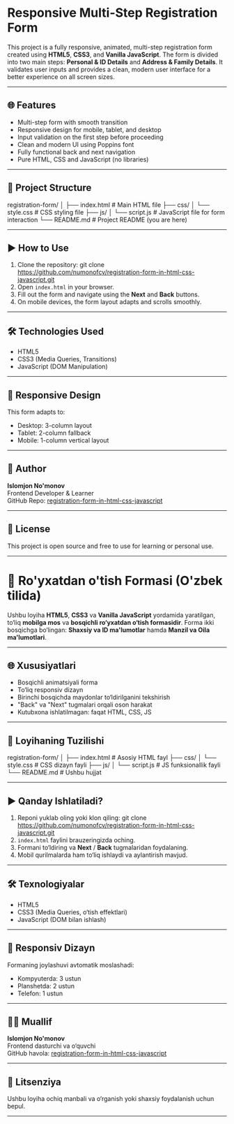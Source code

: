 # Responsive Multi-Step Registration Form

This project is a fully responsive, animated, multi-step registration form created using **HTML5**, **CSS3**, and **Vanilla JavaScript**. The form is divided into two main steps: **Personal & ID Details** and **Address & Family Details**. It validates user inputs and provides a clean, modern user interface for a better experience on all screen sizes.

---

## 🌐 Features

- Multi-step form with smooth transition
- Responsive design for mobile, tablet, and desktop
- Input validation on the first step before proceeding
- Clean and modern UI using Poppins font
- Fully functional back and next navigation
- Pure HTML, CSS and JavaScript (no libraries)

---

## 📁 Project Structure

registration-form/
│
├── index.html # Main HTML file
├── css/
│ └── style.css # CSS styling file
├── js/
│ └── script.js # JavaScript file for form interaction
└── README.md # Project README (you are here)

---

## ▶️ How to Use

1. Clone the repository:
git clone https://github.com/numonofcv/registration-form-in-html-css-javascript.git
2. Open `index.html` in your browser.
3. Fill out the form and navigate using the **Next** and **Back** buttons.
4. On mobile devices, the form layout adapts and scrolls smoothly.

---

## 🛠 Technologies Used

- HTML5
- CSS3 (Media Queries, Transitions)
- JavaScript (DOM Manipulation)

---

## 📱 Responsive Design

This form adapts to:
- Desktop: 3-column layout
- Tablet: 2-column fallback
- Mobile: 1-column vertical layout

---

## 👤 Author

**Islomjon No'monov**  
Frontend Developer & Learner  
GitHub Repo: [registration-form-in-html-css-javascript](https://github.com/numonofcv/registration-form-in-html-css-javascript.git)

---

## 📝 License

This project is open source and free to use for learning or personal use.

---

# 📝 Ro'yxatdan o'tish Formasi (O'zbek tilida)

Ushbu loyiha **HTML5**, **CSS3** va **Vanilla JavaScript** yordamida yaratilgan, to‘liq **mobilga mos** va **bosqichli ro‘yxatdan o‘tish formasidir**. Forma ikki bosqichga bo‘lingan: **Shaxsiy va ID ma'lumotlar** hamda **Manzil va Oila ma'lumotlari**.

---

## 🌐 Xususiyatlari

- Bosqichli animatsiyali forma
- To‘liq responsiv dizayn
- Birinchi bosqichda maydonlar to‘ldirilganini tekshirish
- "Back" va "Next" tugmalari orqali oson harakat
- Kutubxona ishlatilmagan: faqat HTML, CSS, JS

---

## 📁 Loyihaning Tuzilishi

registration-form/
│
├── index.html # Asosiy HTML fayl
├── css/
│ └── style.css # CSS dizayn fayli
├── js/
│ └── script.js # JS funksionallik fayli
└── README.md # Ushbu hujjat

---

## ▶️ Qanday Ishlatiladi?

1. Reponi yuklab oling yoki klon qiling:
git clone https://github.com/numonofcv/registration-form-in-html-css-javascript.git
2. `index.html` faylini brauzeringizda oching.
3. Formani to‘ldiring va **Next** / **Back** tugmalaridan foydalaning.
4. Mobil qurilmalarda ham to‘liq ishlaydi va aylantirish mavjud.

---

## 🛠 Texnologiyalar

- HTML5
- CSS3 (Media Queries, o‘tish effektlari)
- JavaScript (DOM bilan ishlash)

---

## 📱 Responsiv Dizayn

Formaning joylashuvi avtomatik moslashadi:
- Kompyuterda: 3 ustun
- Planshetda: 2 ustun
- Telefon: 1 ustun

---

## 👨‍💻 Muallif

**Islomjon No'monov**  
Frontend dasturchi va o‘quvchi  
GitHub havola: [registration-form-in-html-css-javascript](https://github.com/numonofcv/registration-form-in-html-css-javascript.git)

---

## 📝 Litsenziya

Ushbu loyiha ochiq manbali va o‘rganish yoki shaxsiy foydalanish uchun bepul.

---
